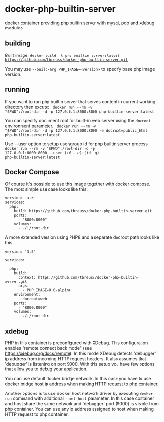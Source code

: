 # docker-php-builtin-server

docker container providing php builtin server with mysql, pdo and xdebug modules.

## building
Built image:
<code>docker build -t php-builtin-server:latest https://github.com/tbreuss/docker-php-builtin-server.git</code>

You may use ```--build-arg PHP_IMAGE=<version>``` to specify base php image version.

## running
If you want to run php builtin server that serves content in current working directory then excute:
<code>
docker run --rm -v "$PWD":/root-dir -d -p 127.0.0.1:8000:8000 php-builtin-server:latest
</code>

You can specify document root for built-in web server using the `docroot` environment parameter.
<code>
docker run --rm -v "$PWD":/root-dir -d -p 127.0.0.1:8000:8000 -e docroot=public_html php-builtin-server:latest
</code>

Use --user option to setup user/group id for php builtin server process
<code>
docker run --rm -v "$PWD":/root-dir -d -p 127.0.0.1:8000:8000 --user $(id -u):$(id -g) php-builtin-server:latest
</code>

## Docker Compose

Of course it's possible to use this image together with docker compose.
The most simple use case looks like this:

~~~
version: '3.5'
services:
  php:
    build: https://github.com/tbreuss/docker-php-builtin-server.git
    ports:
      - "8000:8000"
    volumes:
      - ./:/root-dir
~~~

A more extended version using PHP8 and a separate docroot path looks like this.

~~~
version: '3.5'

services:

  php:
    build:
      context: https://github.com/tbreuss/docker-php-builtin-server.git
      args:
        - PHP_IMAGE=8.0-alpine
    environment:
      - docroot=web
    ports:
      - "8000:8000"
    volumes:
      - ./:/root-dir
~~~ 

## xdebug
PHP in this container is preconfigured with XDebug. This configuration enables "remote connect back mode" (see https://xdebug.org/docs/remote). In this mode XDebug detects 'debugger' ip address from incoming HTTP request headers. It also assumes that 'debugger' is listening on port 9000. With this setup you have few options that allow you to debug your application.

You can use default docker bridge network. In this case you have to use docker bridge host ip address when making HTTP request to php container.

Another options is to use docker host network driver by executing `docker run` command with additional `--net host` parameter. In this case container and host share the same network and 'debugger' port (9000) is visible from php container. You can use any ip address assigned to host when making HTTP request to php container. 
